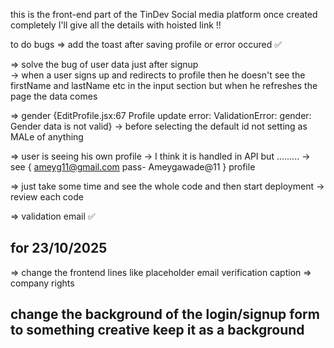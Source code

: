 this is the front-end part of the TinDev Social media platform once created completely I'll give all the details with hoisted link !!


to do bugs
 => add the toast after saving profile or error occured         ✅

 => solve  the bug of user data just after signup        
        -> when a user signs up and redirects to profile then he doesn't see the firstName and lastName etc in the input section
           but when he refreshes the page the data comes 

=> gender {EditProfile.jsx:67 Profile update error: ValidationError: gender: Gender data is not valid}
        -> before selecting the default id not setting as MALe of anything 

=> user is seeing his own profile
        -> I think it is handled in API but ......... 
        -> see { ameyg11@gmail.com      pass- Ameygawade@11  }  profile


=> just take some time and see the whole code and then start deployment
        -> review each code 


=> validation email              ✅


## for 23/10/2025 
   =>  change the frontend lines 
                like placeholder
                email verification caption        => company rights

## change the background of the  login/signup form to something creative keep it as a background 
